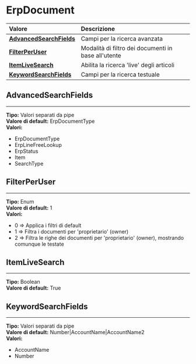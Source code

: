 # ErpDocument

| Valore| Descrizione |
| :--- | :--- |
| [**AdvancedSearchFields**](erpdocument.md#advancedsearchfields) | Campi per la ricerca avanzata |
| [**FilterPerUser**](erpdocument.md#filterperuser) | Modalità di filtro dei documenti in base all'utente |
| [**ItemLiveSearch**](erpdocument.md#itemlivesearch) | Abilita la ricerca 'live' degli articoli |
| [**KeywordSearchFields**](erpdocument.md#keywordsearchfields) | Campi per la ricerca testuale |

## AdvancedSearchFields 
-----
**Tipo:** Valori separati da pipe	 
**Valore di default:** ErpDocumentType	 
**Valori:**

* ErpDocumentType
* ErpLineFreeLookup
* ErpStatus
* Item
* SearchType

## FilterPerUser 
-----
**Tipo:** Enum	 
**Valore di default:** 1	 
**Valori:**

* 0 => Applica i filtri di default
* 1 => Filtra i documenti per 'proprietario' (owner)
* 2 => Filtra le righe dei documenti per 'proprietario' (owner), mostrando comunque le testate

## ItemLiveSearch 
-----
**Tipo:** Boolean	 
**Valore di default:** True	 

## KeywordSearchFields 
-----
**Tipo:** Valori separati da pipe	 
**Valore di default:** Number&#124;AccountName&#124;AccountName2	 
**Valori:**

* AccountName
* Number




